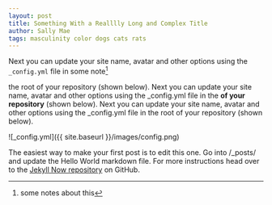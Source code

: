 ```yaml
---
layout: post
title: Something With a Realllly Long and Complex Title
author: Sally Mae
tags: masculinity color dogs cats rats
---
```


Next you can update your site name, avatar and other options using the `_config.yml` file in some note[^1]


 the root of your repository (shown below). Next you can update your site name, avatar and other options using the _config.yml file in the **of your repository** (shown below). Next you can update your site name, avatar and other options using the _config.yml file in the root of your repository (shown below).

![_config.yml]({{ site.baseurl }}/images/config.png)

The easiest way to make your first post is to edit this one. Go into /_posts/ and update the Hello World markdown file. For more instructions head over to the [Jekyll Now repository](https://github.com/barryclark/jekyll-now) on GitHub.

[^1]: some notes about this